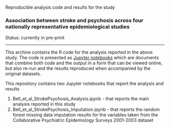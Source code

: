 Reproducible analysis code and results for the study

### Association between stroke and psychosis across four nationally representative epidemiological studies

Status: currently in pre-print

------------------------------------------------------------------------

This archive contains the R code for the analysis reported in the above study. The code is presented as [Jupyter notebooks](https://jupyter-notebook-beginner-guide.readthedocs.io/en/latest/what_is_jupyter.html) which are documents that combine both code and the output in a form that can be viewed online, but also re-run and the results reproduced when accompanied by the original datasets.

This repository contains two Jupyter notebooks that report the analysis and results

1.  Bell_et_al_StrokePsychosis_Analysis.ipynb - that reports the main analysis reported in this study
2.  Bell_et_al_StrokePsychosis_Imputation.ipynb - that reports the random forest missing data imputation results for the variables taken from the Collaborative Psychiatric Epidemiology Surveys 2001-2003 dataset

